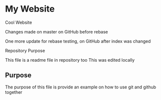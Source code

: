 # My Website

Cool Website

Changes made on master on GitHub before rebase

One more update for rebase testing, on GitHub after index was changed

 Repository Purpose

This file is a readme file in repository too
This was edited locally

## Purpose

The purpose of this file is provide an example
on how to use git and github together
